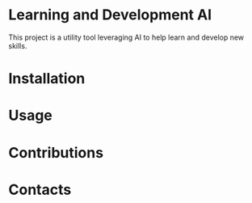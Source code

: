 # Learning and Development AI
This project is a utility tool leveraging AI to help learn and develop new skills.

# Installation

# Usage

# Contributions

# Contacts

